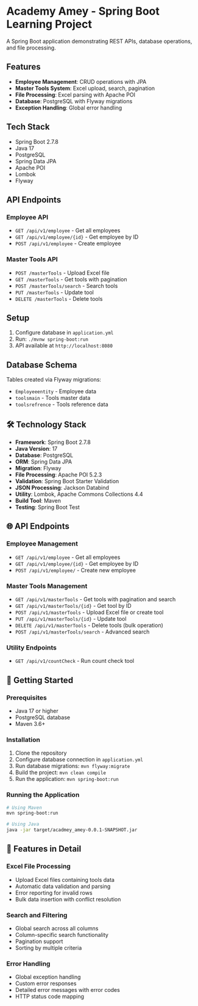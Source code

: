# Academy Amey - Spring Boot Learning Project

A Spring Boot application demonstrating REST APIs, database operations, and file processing.

## Features

- **Employee Management**: CRUD operations with JPA
- **Master Tools System**: Excel upload, search, pagination
- **File Processing**: Excel parsing with Apache POI
- **Database**: PostgreSQL with Flyway migrations
- **Exception Handling**: Global error handling

## Tech Stack

- Spring Boot 2.7.8
- Java 17
- PostgreSQL
- Spring Data JPA
- Apache POI
- Lombok
- Flyway

## API Endpoints

### Employee API
- `GET /api/v1/employee` - Get all employees
- `GET /api/v1/employee/{id}` - Get employee by ID
- `POST /api/v1/employee` - Create employee

### Master Tools API
- `POST /masterTools` - Upload Excel file
- `GET /masterTools` - Get tools with pagination
- `POST /masterTools/search` - Search tools
- `PUT /masterTools` - Update tool
- `DELETE /masterTools` - Delete tools

## Setup

1. Configure database in `application.yml`
2. Run: `./mvnw spring-boot:run`
3. API available at `http://localhost:8080`

## Database Schema

Tables created via Flyway migrations:
- `Employeeentity` - Employee data
- `toolsmain` - Tools master data  
- `toolsrefrence` - Tools reference data


## 🛠️ Technology Stack

- **Framework**: Spring Boot 2.7.8
- **Java Version**: 17
- **Database**: PostgreSQL
- **ORM**: Spring Data JPA
- **Migration**: Flyway
- **File Processing**: Apache POI 5.2.3
- **Validation**: Spring Boot Starter Validation
- **JSON Processing**: Jackson Databind
- **Utility**: Lombok, Apache Commons Collections 4.4
- **Build Tool**: Maven
- **Testing**: Spring Boot Test


## 🌐 API Endpoints

### Employee Management
- `GET /api/v1/employee` - Get all employees
- `GET /api/v1/employee/{id}` - Get employee by ID
- `POST /api/v1/employee/` - Create new employee

### Master Tools Management
- `GET /api/v1/masterTools` - Get tools with pagination and search
- `GET /api/v1/masterTools/{id}` - Get tool by ID
- `POST /api/v1/masterTools` - Upload Excel file or create tool
- `PUT /api/v1/masterTools/{id}` - Update tool
- `DELETE /api/v1/masterTools` - Delete tools (bulk operation)
- `POST /api/v1/masterTools/search` - Advanced search

### Utility Endpoints
- `GET /api/v1/countCheck` - Run count check tool

## 🚀 Getting Started

### Prerequisites
- Java 17 or higher
- PostgreSQL database
- Maven 3.6+

### Installation
1. Clone the repository
2. Configure database connection in `application.yml`
3. Run database migrations: `mvn flyway:migrate`
4. Build the project: `mvn clean compile`
5. Run the application: `mvn spring-boot:run`

### Running the Application
```bash
# Using Maven
mvn spring-boot:run

# Using Java
java -jar target/acadmey_amey-0.0.1-SNAPSHOT.jar
```

## 📝 Features in Detail

### Excel File Processing
- Upload Excel files containing tools data
- Automatic data validation and parsing
- Error reporting for invalid rows
- Bulk data insertion with conflict resolution

### Search and Filtering
- Global search across all columns
- Column-specific search functionality
- Pagination support
- Sorting by multiple criteria

### Error Handling
- Global exception handling
- Custom error responses
- Detailed error messages with error codes
- HTTP status code mapping
